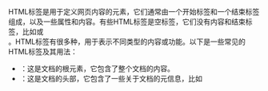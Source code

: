 HTML标签是用于定义网页内容的元素，它们通常由一个开始标签和一个结束标签组成，以及一些属性和内容。有些HTML标签是空标签，它们没有内容和结束标签，比如<img>或<br>。HTML标签有很多种，用于表示不同类型的内容或功能。以下是一些常见的HTML标签及其用法：

- <html>：这是文档的根元素，它包含了整个文档的内容。
- <head>：这是文档的头部，它包含了一些关于文档的元信息，比如<title>元素、<meta>元素、<link>元素等。
- <title>：这是文档的标题，它会显示在浏览器的标题栏或页面的标签上。
- <body>：这是文档的主体，它包含了文档的可见内容，比如标题、段落、图像、链接等。
- <h1>到<h6>：这些是文档的标题，它们用于表示不同级别的重要性，<h1>是最重要的，<h6>是最不重要的。
- <p>：这是文档的段落，它用于表示一段连续的文本。
- <a>：这是文档的链接，它用于表示一个指向其他页面或资源的超链接。它有一个href属性，用于指定链接的目标地址。
- <img>：这是文档的图像，它用于表示一个嵌入的图片。它有一个src属性，用于指定图片的来源地址。它还可以有其他属性，比如alt、width、height等。
- <ul>和<li>：这些是文档的无序列表，它们用于表示一组没有特定顺序的项目。<ul>表示列表本身，<li>表示列表中的每个项目。
- <ol>和<li>：这些是文档的有序列表，它们用于表示一组按照特定顺序排列的项目。<ol>表示列表本身，<li>表示列表中的每个项目。列表中的项目会自动编号。
- <table>、<tr>、<td>和<th>：这些是文档的表格，它们用于表示一组结构化的数据。<table>表示表格本身，<tr>表示表格中的每一行，<td>表示表格中的每个单元格，<th>表示表格中的表头单元格。
- <div>：这是文档的分区，它用于表示一个通用的容器，可以包含其他任何元素。它通常与CSS一起使用来布局和样式化网页。
- <span>：这是文档的内联容器，它用于表示一个通用的内联元素，可以包含其他任何内联元素。它通常与CSS一起使用来样式化网页中的一部分内容。
- <em>：这是文档的强调，它用于表示一个需要强调或突出显示的部分内容。浏览器通常会把它显示为斜体字。
- <b>：这是文档的加粗，它用于表示一个需要加粗显示的部分内容。浏览器通常会把它显示为粗体字。
- <br>：这是文档的换行符，它用于在文本中插入一个单独的换行。它没有结束标签。

以上就是一些常见的HTML标签及其用法，你可以参考[HTML Reference - W3Schools](https://www.w3schools.com/TAGs/)来了解更多的标签及其属性。你也可以使用[HTML Cheat Sheet - Learn web development | MDN](https://developer.mozilla.org/en-US/docs/Learn/HTML/Cheatsheet)来快速查找一些常用的代码片段。

源: 与必应的对话， 2023/7/27
(1) HTML Reference - W3Schools. https://www.w3schools.com/TAGs/.
(2) HTML Cheat Sheet - Learn web development | MDN - MDN Web Docs. https://developer.mozilla.org/en-US/docs/Learn/HTML/Cheatsheet.
(3) HTML Tags - W3Schools. https://www.w3schools.in/html/tags.
(4) HTML Tags - javatpoint. https://www.javatpoint.com/html-tags.
(5) Commonly Used HTML Tags with Examples - DataFlair. https://data-flair.training/blogs/html-tags-with-examples/.

元素是HTML文档中的基本组成部分，它们用于定义网页内容的类型和结构。元素通常由一个开始标签和一个结束标签组成，以及一些属性和内容。例如，<p>元素用于表示一个段落，它的开始标签是<p>，结束标签是</p>，内容是放在两个标签之间的文本。属性是用于提供元素的额外信息或功能的，它们放在开始标签中，由一个属性名和一个属性值组成，属性值用引号括起来。例如，<a>元素用于表示一个链接，它有一个href属性，用于指定链接的目标地址，属性值是一个URL。元素可以嵌套在其他元素中，形成一个树状的结构。例如，<ul>元素用于表示一个无序列表，它可以包含多个<li>元素，每个<li>元素表示列表中的一个项目。


一个完整的HTML文档通常由以下几个部分组成：

- <!DOCTYPE html>声明：这是一个必须放在文档最前面的声明，它告诉浏览器这是一个HTML5文档。
- <html>元素：这是文档的根元素，它包含了整个文档的内容。
- <head>元素：这是文档的头部，它包含了一些关于文档的元信息，比如<title>元素、<meta>元素、<link>元素等。
- <body>元素：这是文档的主体，它包含了文档的可见内容，比如标题、段落、图像、链接等。

一个简单的HTML文档示例如下：

```html
<!DOCTYPE html>
<html>
<head>
  <title>My First HTML Page</title>
</head>
<body>
  <h1>Hello, World!</h1>
  <p>This is a paragraph.</p>
</body>
</html>
```

你可以参考[HTML Basic Examples - W3Schools](https://www.w3schools.com/html/html_basic.asp)来了解更多的HTML文档示例。你也可以使用[HTML Examples - W3Schools](https://www.w3schools.com/html/html_examples.asp)来查看一些常用的HTML功能和效果。

源: 与必应的对话， 2023/7/27
(1) HTML Examples - W3Schools. https://www.w3schools.com/html/html_examples.asp.
(2) HTML Basic Examples - W3Schools. https://www.w3schools.com/html/html_basic.asp.
(3) Introduction to HTML - W3Schools. https://www.w3schools.com/html/html_intro.asp.



<a>元素是HTML中的一个标签，它定义了一个超链接，用于从一个页面链接到另一个页面。它有以下语法：

<a href="url">链接文本</a>

最重要的属性是href属性，它指定了链接的目标地址。链接文本是显示给读者的部分。点击链接文本，会跳转到指定的URL地址。例如，这个例子展示了如何创建一个指向W3Schools.com的链接：

<a href="https://www.w3schools.com/">访问W3Schools.com!</a>

你可以参考[HTML a tag - W3Schools](https://www.w3schools.com/tags/tag_a.asp)来了解更多关于<a>标签的知识。你也可以使用[: The Anchor element - HTML: HyperText Markup Language | MDN - MDN Web Docs](https://developer.mozilla.org/en-US/docs/Web/HTML/Element/a)或[HTML <a> 标签 - w3school 在线教程](https://www.w3school.com.cn/tags/tag_a.asp)来了解<a>标签的其他属性和用法。

源: 与必应的对话， 2023/7/27
(1) HTML a tag - W3Schools. https://www.w3schools.com/tags/tag_a.asp.
(2) : The Anchor element - HTML: HyperText Markup Language | MDN - MDN Web Docs. https://developer.mozilla.org/en-US/docs/Web/HTML/Element/a.
(3) HTML <a> 标签 - w3school 在线教程. https://www.w3school.com.cn/tags/tag_a.asp.

要在HTML中插入图像，你需要使用<img>元素，它定义了一个嵌入的图片。它有以下语法：

<img src="url" alt="alternatetext">

最重要的属性是src属性，它指定了图片的来源地址。另一个必须的属性是alt属性，它提供了图片的替代文本，如果用户因为某些原因无法查看图片（比如网络缓慢、src属性错误或者用户使用屏幕阅读器等），就会显示alt属性的值。例如，这个例子展示了如何插入一个图片：

<img src="img_girl.jpg" alt="Girl in a jacket">

你可以参考[HTML Images - W3Schools](https://www.w3schools.com/html/html_images.asp)来了解更多关于HTML图片的知识。你也可以使用[HTML img tag - W3Schools](https://www.w3schools.com/tags/tag_img.asp)或[Images in HTML - Learn web development | MDN - MDN Web Docs](https://developer.mozilla.org/en-US/docs/Learn/HTML/Multimedia_and_embedding/Images_in_HTML)来了解<img>元素的其他属性和用法。

源: 与必应的对话， 2023/7/27
(1) HTML Images - W3Schools. https://www.w3schools.com/html/html_images.asp.
(2) HTML img tag - W3Schools. https://www.w3schools.com/tags/tag_img.asp.
(3) Images in HTML - Learn web development | MDN - MDN Web Docs. https://developer.mozilla.org/en-US/docs/Learn/HTML/Multimedia_and_embedding/Images_in_HTML.

<div class="row xs-hidden tuijian-div">什么意思
<div class="row xs-hidden tuijian-div">这段代码的意思是创建一个包含一些推荐阅读链接的行，它有以下几个部分：

- <div class="row xs-hidden tuijian-div">：这是一个分区元素，它用于表示一个通用的容器，可以包含其他任何元素。它有三个类名：row、xs-hidden和tuijian-div。类名是用于给元素添加样式或功能的，它们通常与CSS或JavaScript一起使用。row类名可能是用于表示这个元素是一个行级的布局，xs-hidden类名可能是用于表示这个元素在超小屏幕上会被隐藏，tuijian-div类名可能是用于给这个元素添加一些特定的样式或功能。
- <a href="/book/28288/" title="乡村小术士">乡村小术士</a>：这是一个链接元素，它用于表示一个指向其他页面或资源的超链接。它有两个属性：href和title。href属性指定了链接的目标地址，title属性指定了链接的提示文本，当鼠标悬停在链接上时会显示出来。链接文本是显示给读者的部分，它是乡村小术士。
- 其他的<a>元素都是类似的，只是属性值和链接文本不同。

你可以参考[HTML div tag - W3Schools](https://www.w3schools.com/tags/tag_div.asp)或[<div>: The Content Division element - MDN Web Docs](https://developer.mozilla.org/en-US/docs/Web/HTML/Element/div)来了解更多关于<div>元素的知识。你也可以参考[HTML a tag - W3Schools](https://www.w3schools.com/tags/tag_a.asp)或[: The Anchor element - HTML: HyperText Markup Language | MDN - MDN Web Docs](https://developer.mozilla.org/en-US/docs/Web/HTML/Element/a)来了解更多关于<a>元素的知识。

源: 与必应的对话， 2023/7/27
(1) html - What's the meaning of the "row" class in Bootstrap, its .... https://stackoverflow.com/questions/33679875/whats-the-meaning-of-the-row-class-in-bootstrap-its-difference-from-containe.
(2) html - Displaying divs in rows - Stack Overflow. https://stackoverflow.com/questions/40497505/displaying-divs-in-rows.
(3) html - Splitting a DIV into rows and columns - Stack Overflow. https://stackoverflow.com/questions/29583047/splitting-a-div-into-rows-and-columns.

这里的class有什么用
class属性是HTML中的一个全局属性，它用于指定一个或多个类名给一个元素。类名可以用于CSS和JavaScript来选择和访问特定的元素，通过类选择器或者函数，比如DOM方法document.getElementsByClassName。class属性可以用于任何HTML元素。例如，这个例子展示了如何给一个<h1>元素添加一个类名intro：

<h1 class="intro">标题1</h1>

然后，你可以在CSS中使用.intro选择器来给这个元素添加样式，比如改变颜色：

<style>
  h1.intro {
    color: blue;
  }
</style>

你也可以在JavaScript中使用getElementsByClassName方法来获取这个元素的引用，比如改变内容：

<script>
  var h1 = document.getElementsByClassName("intro")[0];
  h1.innerHTML = "新的标题";
</script>

你可以参考[HTML Classes - The Class Attribute - W3Schools](https://www.w3schools.com/html/html_classes.asp)或[class - HTML: HyperText Markup Language | MDN - MDN Web Docs](https://developer.mozilla.org/en-US/docs/Web/HTML/Global_attributes/class)来了解更多关于class属性的知识。

源: 与必应的对话， 2023/7/27
(1) HTML Classes - The Class Attribute - W3Schools. https://www.w3schools.com/html/html_classes.asp.
(2) HTML class Attribute - W3Schools. https://www.w3schools.com/TAGS/att_class.asp.
(3) class - HTML: HyperText Markup Language | MDN - MDN Web Docs. https://developer.mozilla.org/en-US/docs/Web/HTML/Global_attributes/class.

<div>：这是文档的分区，它用于表示一个通用的容器，可以包含其他任何元素。它通常与CSS一起使用来布局和样式化网页不太理解
<div>元素是HTML中的一个标签，它定义了一个分区或一个区域，用于在文档中划分不同的内容或功能。它没有任何固定的含义或表现，只是一个通用的容器，可以包含其他任何元素。它通常与CSS一起使用来布局和样式化网页，比如给<div>元素添加类名或id属性，然后在CSS中使用类选择器或id选择器来给它们添加样式。它也可以被JavaScript使用来访问和操作具有特定类名或id属性的<div>元素。例如，这个例子展示了如何给一个<div>元素添加一个类名myDiv，并在CSS中给它添加样式：

<style>
  .myDiv {
    border: 5px outset red;
    background-color: lightblue;
    text-align: center;
  }
</style>

<div class="myDiv">
  <h2>这是一个div元素中的标题</h2>
  <p>这是一个div元素中的段落。</p>
</div>

你可以参考[HTML div tag - W3Schools](https://www.w3schools.com/tags/tag_div.asp)或[<div>: The Content Division element - MDN Web Docs](https://developer.mozilla.org/en-US/docs/Web/HTML/Element/div)来了解更多关于<div>元素的知识。

源: 与必应的对话， 2023/7/27
(1) HTML div tag - W3Schools. https://www.w3schools.com/Tags/tag_div.asp.
(2) <div>: The Content Division element - MDN Web Docs. https://developer.mozilla.org/en-US/docs/Web/HTML/Element/div.
(3) HTML div tag and element - HTML tutorials - w3resource. https://www.w3resource.com/html/div/HTML-div-tag-and-element.php.
(4) HTML Div – What is a Div Tag and How to Style it with CSS. https://www.freecodecamp.org/news/html-div-what-is-a-div-tag-and-how-to-style-it-with-css/.


为啥需要class和id这俩个呢
class和id这两个属性都是用于给HTML元素添加标识符的，它们可以用于CSS或JavaScript来选择和访问特定的元素，比如使用类选择器或id选择器。它们的区别在于：

- class属性可以用于多个元素，表示它们属于同一个类别，有相同的样式或功能。id属性只能用于一个元素，表示它是唯一的，有特殊的样式或功能。
- class属性的值可以包含多个类名，用空格分隔，表示一个元素可以属于多个类别。id属性的值只能包含一个标识符，不能有空格。
- class属性的值不区分大小写，id属性的值区分大小写。

例如，这个例子展示了如何给一个<p>元素添加一个类名important和一个id名note，并在CSS中给它们添加样式：

<style>
  .important {
    color: red;
  }

  #note {
    font-size: 20px;
  }
</style>

<p class="important" id="note">这是一个重要的提示。</p>

你可以参考[Difference between id and class Attributes in HTML - GeeksforGeeks](https://www.geeksforgeeks.org/difference-between-id-and-class-attributes-in-html/)或[html - What's the difference between an id and a class? - Stack Overflow](https://stackoverflow.com/questions/544010/whats-the-difference-between-an-id-and-a-class)来了解更多关于class和id属性的知识。

源: 与必应的对话， 2023/7/27
(1) html - What's the difference between an id and a class? - Stack Overflow. https://stackoverflow.com/questions/544010/whats-the-difference-between-an-id-and-a-class.
(2) Difference between id and class Attributes in HTML. https://www.geeksforgeeks.org/difference-between-id-and-class-attributes-in-html/.
(3) HTML ID vs Class - Guide on Understanding the Difference. https://www.positioniseverything.net/html-id-vs-class/.


啥叫标识符，容器
标识符是用于给HTML元素命名的，它可以用于CSS或JavaScript来选择和访问特定的元素，比如使用类选择器或id选择器。标识符有两种类型：class和id。class标识符可以用于多个元素，表示它们属于同一个类别，有相同的样式或功能。id标识符只能用于一个元素，表示它是唯一的，有特殊的样式或功能。例如，这个例子展示了如何给一个<p>元素添加一个类名important和一个id名note，并在CSS中给它们添加样式：

<style>
  .important {
    color: red;
  }

  #note {
    font-size: 20px;
  }
</style>

<p class="important" id="note">这是一个重要的提示。</p>

你可以参考[Difference between id and class Attributes in HTML - GeeksforGeeks](https://www.geeksforgeeks.org/difference-between-id-and-class-attributes-in-html/)或[html - What's the difference between an id and a class? - Stack Overflow](https://stackoverflow.com/questions/544010/whats-the-difference-between-an-id-and-a-class)来了解更多关于class和id标识符的知识。

容器是用于在HTML文档中划分不同的内容或功能的区域，它通常是一个<div>元素，可以包含其他任何元素。容器可以用于布局和样式化网页，比如给容器添加类名或id属性，然后在CSS中使用类选择器或id选择器来给它们添加样式。容器也可以被JavaScript使用来访问和操作具有特定类名或id属性的容器。例如，这个例子展示了如何给一个<div>元素添加一个类名myDiv，并在CSS中给它添加样式：

<style>
  .myDiv {
    border: 5px outset red;
    background-color: lightblue;
    text-align: center;
  }
</style>

<div class="myDiv">
  <h2>这是一个div元素中的标题</h2>
  <p>这是一个div元素中的段落。</p>
</div>

你可以参考[W3.CSS Containers - W3Schools](https://www.w3schools.com/w3css/w3css_containers.asp)或[HTML div tag - W3Schools](https://www.w3schools.com/tags/tag_div.asp)来了解更多关于容器的知识。

源: 与必应的对话， 2023/7/27
(1) W3.CSS Containers - W3Schools. https://www.w3schools.com/w3css/w3css_containers.asp.
(2) id - HTML: HyperText Markup Language | MDN - MDN Web Docs. https://developer.mozilla.org/en-US/docs/Web/HTML/Global_attributes/id.
(3) standards - HTML - Container id or class - Stack Overflow. https://stackoverflow.com/questions/7093679/html-container-id-or-class.


<li><a href="/book/3441/874874.html" style="color:Gray;">第一章 绯红</a></li>  li什么意思
<li>是HTML中的一个标签，它定义了一个列表项。它必须包含在一个父元素中：一个有序列表(<ol>)，一个无序列表(<ul>)，或一个菜单(<menu>)。在菜单和无序列表中，列表项通常会显示为带有圆点的项目符号。在有序列表中，列表项通常会显示为带有数字或字母的编号。例如，这个例子展示了如何创建一个有序列表和一个无序列表：

<ol>
  <li>咖啡</li>
  <li>茶</li>
  <li>牛奶</li>
</ol>

<ul>
  <li>咖啡</li>
  <li>茶</li>
  <li>牛奶</li>
</ul>

你可以参考[HTML li tag - W3Schools](https://www.w3schools.com/TAGS/tag_li.asp)或[<li>: The List Item element - HTML: HyperText Markup Language | MDN](https://developer.mozilla.org/en-US/docs/Web/HTML/Element/li)来了解更多关于<li>标签的知识。

源: 与必应的对话， 2023/7/27
(1) HTML li tag - W3Schools. https://www.w3schools.com/TAGS/tag_li.asp.
(2) <li>: The List Item element - HTML: HyperText Markup Language | MDN. https://developer.mozilla.org/en-US/docs/Web/HTML/Element/li.
(3) HTML <li> Tag - GeeksforGeeks. https://www.geeksforgeeks.org/html-li-tag/.
(4) HTML li Tag-Learn HTML | W3Docs. https://www.w3docs.com/learn-html/html-li-tag.html.
(5) <li> - HTML: Linguagem de Marcação de Hipertexto | MDN. https://developer.mozilla.org/pt-BR/docs/Web/HTML/Element/li.
